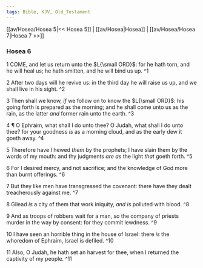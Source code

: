 ```yaml
---
tags: Bible, KJV, Old_Testament
---
```


[[av/Hosea/Hosea 5|<< Hosea 5]] | [[av/Hosea|Hosea]] | [[av/Hosea/Hosea 7|Hosea 7 >>]]

### Hosea 6

1 COME, and let us return unto the $L{\small ORD}$: for he hath torn, and he will heal us; he hath smitten, and he will bind us up. ^1

2 After two days will he revive us: in the third day he will raise us up, and we shall live in his sight. ^2

3 Then shall we know, _if_ we follow on to know the $L{\small ORD}$: his going forth is prepared as the morning; and he shall come unto us as the rain, as the latter _and_ former rain unto the earth. ^3

4 ¶ O Ephraim, what shall I do unto thee? O Judah, what shall I do unto thee? for your goodness _is_ as a morning cloud, and as the early dew it goeth away. ^4

5 Therefore have I hewed _them_ by the prophets; I have slain them by the words of my mouth: and thy judgments _are_ _as_ the light _that_ goeth forth. ^5

6 For I desired mercy, and not sacrifice; and the knowledge of God more than burnt offerings. ^6

7 But they like men have transgressed the covenant: there have they dealt treacherously against me. ^7

8 Gilead _is_ a city of them that work iniquity, _and_ _is_ polluted with blood. ^8

9 And as troops of robbers wait for a man, _so_ the company of priests murder in the way by consent: for they commit lewdness. ^9

10 I have seen an horrible thing in the house of Israel: there _is_ the whoredom of Ephraim, Israel is defiled. ^10

11 Also, O Judah, he hath set an harvest for thee, when I returned the captivity of my people. ^11
